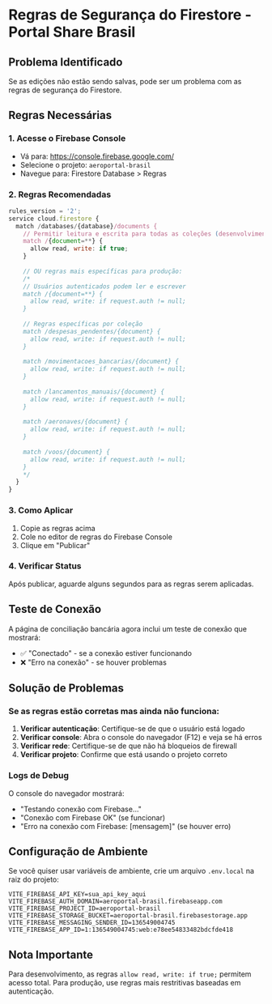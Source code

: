 # Regras de Segurança do Firestore - Portal Share Brasil

## Problema Identificado

Se as edições não estão sendo salvas, pode ser um problema com as regras de segurança do Firestore.

## Regras Necessárias

### 1. Acesse o Firebase Console
- Vá para: https://console.firebase.google.com/
- Selecione o projeto: `aeroportal-brasil`
- Navegue para: Firestore Database > Regras

### 2. Regras Recomendadas

```javascript
rules_version = '2';
service cloud.firestore {
  match /databases/{database}/documents {
    // Permitir leitura e escrita para todas as coleções (desenvolvimento)
    match /{document=**} {
      allow read, write: if true;
    }
    
    // OU regras mais específicas para produção:
    /*
    // Usuários autenticados podem ler e escrever
    match /{document=**} {
      allow read, write: if request.auth != null;
    }
    
    // Regras específicas por coleção
    match /despesas_pendentes/{document} {
      allow read, write: if request.auth != null;
    }
    
    match /movimentacoes_bancarias/{document} {
      allow read, write: if request.auth != null;
    }
    
    match /lancamentos_manuais/{document} {
      allow read, write: if request.auth != null;
    }
    
    match /aeronaves/{document} {
      allow read, write: if request.auth != null;
    }
    
    match /voos/{document} {
      allow read, write: if request.auth != null;
    }
    */
  }
}
```

### 3. Como Aplicar

1. Copie as regras acima
2. Cole no editor de regras do Firebase Console
3. Clique em "Publicar"

### 4. Verificar Status

Após publicar, aguarde alguns segundos para as regras serem aplicadas.

## Teste de Conexão

A página de conciliação bancária agora inclui um teste de conexão que mostrará:
- ✅ "Conectado" - se a conexão estiver funcionando
- ❌ "Erro na conexão" - se houver problemas

## Solução de Problemas

### Se as regras estão corretas mas ainda não funciona:

1. **Verificar autenticação**: Certifique-se de que o usuário está logado
2. **Verificar console**: Abra o console do navegador (F12) e veja se há erros
3. **Verificar rede**: Certifique-se de que não há bloqueios de firewall
4. **Verificar projeto**: Confirme que está usando o projeto correto

### Logs de Debug

O console do navegador mostrará:
- "Testando conexão com Firebase..."
- "Conexão com Firebase OK" (se funcionar)
- "Erro na conexão com Firebase: [mensagem]" (se houver erro)

## Configuração de Ambiente

Se você quiser usar variáveis de ambiente, crie um arquivo `.env.local` na raiz do projeto:

```env
VITE_FIREBASE_API_KEY=sua_api_key_aqui
VITE_FIREBASE_AUTH_DOMAIN=aeroportal-brasil.firebaseapp.com
VITE_FIREBASE_PROJECT_ID=aeroportal-brasil
VITE_FIREBASE_STORAGE_BUCKET=aeroportal-brasil.firebasestorage.app
VITE_FIREBASE_MESSAGING_SENDER_ID=136549004745
VITE_FIREBASE_APP_ID=1:136549004745:web:e78ee54833482bdcfde418
```

## Nota Importante

Para desenvolvimento, as regras `allow read, write: if true;` permitem acesso total. Para produção, use regras mais restritivas baseadas em autenticação. 